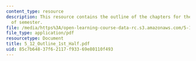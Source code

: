 ```yaml
---
content_type: resource
description: This resource contains the outline of the chapters for the first half
  of semester.
file: /media/https%3A/open-learning-course-data-rc.s3.amazonaws.com/5-12-organic-chemistry-i-spring-2003/85c7b64837f62117f93369e80110f493_5_12_Outline_1st_Half.pdf
file_type: application/pdf
resourcetype: Document
title: 5_12_Outline_1st_Half.pdf
uid: 85c7b648-37f6-2117-f933-69e80110f493
---
```

